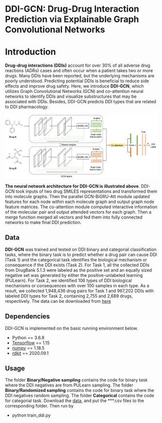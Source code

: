 # DDI-GCN: Drug-Drug Interaction Prediction via Explainable Graph Convolutional Networks
# Introduction
**Drug-drug interactions (DDIs)** account for over 30% of all adverse drug reactions (ADRs) cases and often occur when a patient takes two or more drugs. Many DDIs have been reported, but the underlying mechanisms are poorly understood. Predicting potential DDIs is beneficial to reduce side effects and improve drug safety. Here, we introduce **DDI-GCN**,
which utilizes Graph Convolutional Networks (GCN) and co-attention neural networks to identify DDIs and visualize substructures that may be associated with DDIs. Besides, DDI-GCN predicts DDI types that are related to DDI pharmacology.

![Overview of DDI-GCN workflow](Model_WorkFlow.png)   

**The neural network architecture for DDI-GCN is illustrated above**. DDI-GCN took inputs of two drug SMILES representations and transformed them into molecule graphs. Then the parallel GCN-BiGRU-Att module updated features for each node within each molecule graph and output graph node feature matrices. The co-attention module computed interactive information of the molecular pair and output attended vectors for each graph. Then a merge function merged all vectors and fed them into fully connected networks to make final DDI prediction.
## Data
**DDI-GCN** was trained and tested on DDI binary and categorial classification tasks, where the binary task is to predict whether a drug pair can cause DDI (Task 1) and the categorical task identifies the biological mechanism or consequence if the DDI exists (Task 2). For Task 1, all the collected DDIs from DrugBank 5.1.3 were labeled as the positive set and an equally sized negative set was generated by either the positive-unlabeled learning (PULearn). For Task 2, we identified 106 types of DDI biological mechanisms or consequences with over 100 samples in each type. As a result, we collected 1,948,436 drug pairs for Task 1 and 967,202 DDIs with labeled DDI types for Task 2, containing 2,755 and 2,689 drugs, respectively.
The data can be downloaded from [here](http://wengzq-lab.cn/ddi/) 

## Dependencies 
DDI-GCN is implemented on the basic running environment below.
* Python == 3.6.8
* [Tensorflow](https://www.tensorflow.org) == 1.15
* [numpy](https://numpy.org/) == 1.18.5
* [rdkit](https://www.rdkit.org/) == 2020.09.1

## Usage
The folder **Binary/Negative sampling** contains the code for binary task where the DDI negatives are from PULearn sampling.
The folder **Binary/Randomized sampling** contains the code for binary task where the DDI negatives random sampling.
The folder **Categorical** contains the code for categorial task.
Download the [data](http://wengzq-lab.cn/ddi/DDI_GCN_data.zip), and put the ***.csv files to the corresponding folder. 
Then run by
   * python train_ddi.py
